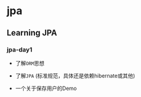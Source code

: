 # jpa

## Learning JPA

### jpa-day1

* 了解`ORM`思想

* 了解`JPA` (标准规范，具体还是依赖hibernate或其他)

* 一个关于保存用户的Demo
